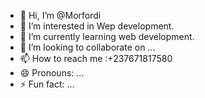 - 👋 Hi, I’m @Morfordi
- 👀 I’m interested in Wep development.
- 🌱 I’m currently learning web development.
- 💞️ I’m looking to collaborate on ...
- 📫 How to reach me :+237671817580
- 😄 Pronouns: ...
- ⚡ Fun fact: ...

<!---
Morfordi/Morfordi is a ✨ special ✨ repository because its `README.md` (this file) appears on your GitHub profile.
You can click the Preview link to take a look at your changes.
--->
